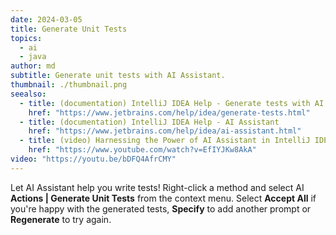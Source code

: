 ```yaml
---
date: 2024-03-05
title: Generate Unit Tests
topics:
  - ai
  - java
author: md
subtitle: Generate unit tests with AI Assistant.
thumbnail: ./thumbnail.png
seealso:
  - title: (documentation) IntelliJ IDEA Help - Generate tests with AI
    href: "https://www.jetbrains.com/help/idea/generate-tests.html"
  - title: (documentation) IntelliJ IDEA Help - AI Assistant
    href: "https://www.jetbrains.com/help/idea/ai-assistant.html"
  - title: (video) Harnessing the Power of AI Assistant in IntelliJ IDEA
    href: "https://www.youtube.com/watch?v=EfIYJKw8AkA"
video: "https://youtu.be/bDFQ4AfrCMY"
---
```


Let AI Assistant help you write tests! Right-click a method and select AI **Actions | Generate Unit Tests** from the context menu. Select **Accept All** if you're happy with the generated tests, **Specify** to add another prompt or **Regenerate** to try again.
